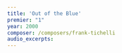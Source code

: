 ```yaml
---
title: 'Out of the Blue'
premier: "1"
year: 2000
composer: /composers/frank-tichelli
audio_excerpts: 
---
```

